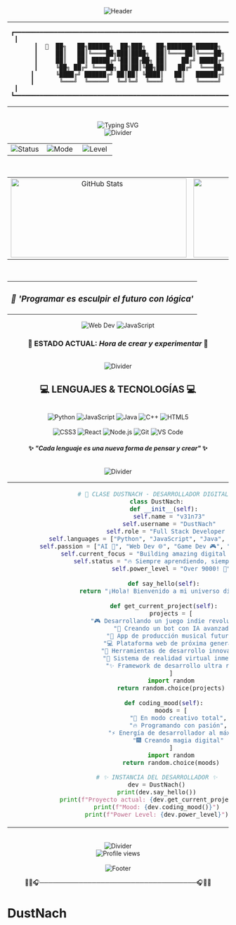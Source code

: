 <!-- BANNER_START -->
<div align="center">

<!-- Header con tema dinámico -->
<img src="https://capsule-render.vercel.app/api?type=waving&color=10b981&height=120&section=header&text=MODE:%20ELITE&fontSize=24&fontColor=ffffff&animation=fadeIn" alt="Header"/>

<br>

<!-- Banner principal con diseño masculino perfectamente centrado -->
<table align="center" width="100%">
<tr>
<td align="center">

```
┏━━━━━━━━━━━━━━━━━━━━━━━━━━━━━━━━━━━━━━━━━━━━━━━━━━━━━━━━━━━━━━━━━━━━━━┓
┃                                                                    ┃
┃  🎯  ██╗   ██╗██████╗  ██╗███╗   ██╗███████╗██████╗   🎯  ┃
┃     ██║   ██║╚════██╗███║████╗  ██║╚════██║╚════██╗     ┃
┃     ██║   ██║ █████╔╝╚██║██╔██╗ ██║    ██╔╝ █████╔╝     ┃
┃     ╚██╗ ██╔╝ ╚═══██╗ ██║██║╚██╗██║   ██╔╝  ╚═══██╗     ┃
┃      ╚████╔╝ ██████╔╝ ██║██║ ╚████║   ██║   ██████╔╝      ┃
┃       ╚═══╝  ╚═════╝  ╚═╝╚═╝  ╚═══╝   ╚═╝   ╚═════╝       ┃
┃                                                                    ┃
┗━━━━━━━━━━━━━━━━━━━━━━━━━━━━━━━━━━━━━━━━━━━━━━━━━━━━━━━━━━━━━━━━━━━━━━┛
```

</td>
</tr>
</table>

<br>

<!-- Efecto visual con typing SVG centrado -->
<div align="center">
<img src="https://readme-typing-svg.herokuapp.com?font=Orbitron&weight=900&size=32&duration=3000&pause=1000&color=10b981&center=true&vCenter=true&multiline=true&width=700&height=120&lines=FULL+STACK+DEVELOPER;DIGITAL+CREATOR;TECH+INNOVATOR" alt="Typing SVG" />
</div>

<!-- Separador con efecto -->
<img src="https://capsule-render.vercel.app/api?type=rect&color=gradient&customColorList=0,2,2,5,30&height=6" alt="Divider"/>

<br>

<!-- Panel de estado profesional perfectamente alineado -->
<table align="center" width="90%" cellpadding="10" cellspacing="0">
<tr>
<td align="center" width="33.33%">
    <img src="https://img.shields.io/badge/STATUS-Hora%20de%20crear%20y%20experimentar-10b981?style=for-the-badge&logo=statuspage&logoColor=white" alt="Status"/>
</td>
<td align="center" width="33.33%">
    <img src="https://img.shields.io/badge/MODE-ELITE-111827?style=for-the-badge&logo=atom&logoColor=white" alt="Mode"/>
</td>
<td align="center" width="33.33%">
    <img src="https://img.shields.io/badge/LEVEL-EXPERT-10b981?style=for-the-badge&logo=starship&logoColor=white" alt="Level"/>
</td>
</tr>
</table>

<br>

<!-- Estadísticas principales perfectamente centradas -->
<table align="center" width="100%" cellpadding="10" cellspacing="0">
<tr>
<td align="center" width="50%">
    <img src="https://github-readme-stats.vercel.app/api?username=DustNach&show_icons=true&theme=dark&bg_color=111827&title_color=10b981&icon_color=10b981&text_color=ffffff&border_color=374151" alt="GitHub Stats" height="180" width="400"/>
</td>
<td align="center" width="50%">
    <img src="https://github-readme-stats.vercel.app/api/top-langs/?username=DustNach&layout=compact&theme=dark&bg_color=111827&title_color=10b981&text_color=ffffff&border_color=374151" alt="Top Languages" height="180" width="400"/>
</td>
</tr>
</table>

<br>

<!-- Cita inspiracional destacada -->
<table align="center">
<tr>
<td align="center">
<h3><em>🎯 'Programar es esculpir el futuro con lógica'</em></h3>
</td>
</tr>
</table>

<!-- Badges dinámicos centrados -->
<div align="center">
<img src="https://img.shields.io/badge/Web_Dev-Master-10b981.svg?style=for-the-badge&logo=react&logoColor=white" alt="Web Dev"/> 
<img src="https://img.shields.io/badge/JavaScript-Pro-10b981.svg?style=for-the-badge&logo=javascript&logoColor=white" alt="JavaScript"/>
</div>

<!-- Estado actual destacado -->
<div align="center">
<h3>🌌 <strong>ESTADO ACTUAL:</strong> <em>Hora de crear y experimentar</em> 🌌</h3>
</div>

<br>

<!-- Separador con efecto para lenguajes -->
<img src="https://capsule-render.vercel.app/api?type=rect&color=gradient&customColorList=0,2,2,5,30&height=6" alt="Divider"/>

<br>

<!-- Sección de lenguajes perfectamente organizada -->
<div align="center">
<h2>💻 <strong>LENGUAJES & TECNOLOGÍAS</strong> 💻</h2>
</div>

<br>

<!-- Lenguajes principales en una línea horizontal -->
<div align="center">
<img src="https://img.shields.io/badge/Python-10b981?style=for-the-badge&logo=python&logoColor=white" alt="Python"/> 
<img src="https://img.shields.io/badge/JavaScript-10b981?style=for-the-badge&logo=javascript&logoColor=white" alt="JavaScript"/> 
<img src="https://img.shields.io/badge/Java-10b981?style=for-the-badge&logo=openjdk&logoColor=white" alt="Java"/> 
<img src="https://img.shields.io/badge/C++-10b981?style=for-the-badge&logo=cplusplus&logoColor=white" alt="C++"/> 
<img src="https://img.shields.io/badge/HTML5-10b981?style=for-the-badge&logo=html5&logoColor=white" alt="HTML5"/>
</div>

<br>

<div align="center">
<img src="https://img.shields.io/badge/CSS3-10b981?style=for-the-badge&logo=css3&logoColor=white" alt="CSS3"/> 
<img src="https://img.shields.io/badge/React-10b981?style=for-the-badge&logo=react&logoColor=white" alt="React"/> 
<img src="https://img.shields.io/badge/Node.js-10b981?style=for-the-badge&logo=nodedotjs&logoColor=white" alt="Node.js"/> 
<img src="https://img.shields.io/badge/Git-10b981?style=for-the-badge&logo=git&logoColor=white" alt="Git"/> 
<img src="https://img.shields.io/badge/VS_Code-10b981?style=for-the-badge&logo=visualstudiocode&logoColor=white" alt="VS Code"/>
</div>

<!-- Mensaje sobre lenguajes -->
<div align="center">
<h4>✨ <em>"Cada lenguaje es una nueva forma de pensar y crear"</em> ✨</h4>
</div>

<br>

<!-- Separador con efecto para código -->
<img src="https://capsule-render.vercel.app/api?type=rect&color=gradient&customColorList=0,2,2,5,30&height=6" alt="Divider"/>

<br>

<!-- Sección de código perfectamente centrada -->
<table align="center" width="95%" cellpadding="20" cellspacing="0">
<tr>
<td align="center">

```python
# 🚀 CLASE DUSTNACH - DESARROLLADOR DIGITAL 🚀
class DustNach:
    def __init__(self):
        self.name = "v31n73" 
        self.username = "DustNach" 
        self.role = "Full Stack Developer 🚀"
        self.languages = ["Python", "JavaScript", "Java", "C++", "HTML/CSS"]
        self.passion = ["AI 🤖", "Web Dev 🌐", "Game Dev 🎮", "Music Production 🎵"]
        self.current_focus = "Building amazing digital experiences ✨"
        self.status = "🔥 Siempre aprendiendo, siempre creando"
        self.power_level = "Over 9000! 💪"
    
    def say_hello(self):
        return "¡Hola! Bienvenido a mi universo digital 🌌👋"
    
    def get_current_project(self):
        projects = [
            "🎮 Desarrollando un juego indie revolucionario",
            "🤖 Creando un bot con IA avanzada", 
            "🎵 App de producción musical futurista",
            "💻 Plataforma web de próxima generación",
            "🚀 Herramientas de desarrollo innovadoras",
            "🌌 Sistema de realidad virtual inmersivo",
            "✨ Framework de desarrollo ultra rápido"
        ]
        import random
        return random.choice(projects)
    
    def coding_mood(self):
        moods = [
            "🎯 En modo creativo total",
            "🔥 Programando con pasión",
            "⚡ Energía de desarrollador al máximo",
            "🎆 Creando magia digital"
        ]
        import random
        return random.choice(moods)

# ✨ INSTANCIA DEL DESARROLLADOR ✨
dev = DustNach()
print(dev.say_hello())
print(f"Proyecto actual: {dev.get_current_project()}")
print(f"Mood: {dev.coding_mood()}")
print(f"Power Level: {dev.power_level}")
```

</td>
</tr>
</table>

<br>

<!-- Footer con efectos visuales -->
<img src="https://capsule-render.vercel.app/api?type=rect&color=gradient&customColorList=0,2,2,5,30&height=8" alt="Divider"/>

<br>

<!-- Contador de visitas centrado -->
<div align="center">
    <img src="https://komarev.com/ghpvc/?username=DustNach&label=PROFILE%20VIEWS&color=10b981&style=for-the-badge" alt="Profile views" />
</div>

<br>

<!-- Footer con wave effect -->
<img src="https://capsule-render.vercel.app/api?type=waving&color=10b981&height=120&section=footer&text=THANKS%20FOR%20VISITING&fontSize=24&fontColor=ffffff&animation=fadeIn" alt="Footer"/>

<!-- Separador final -->
<p align="center">
🎯🌌🎧────────────────────────────────────🎧🌌🎯
</p>

</div>
<!-- BANNER_END -->

# DustNach

